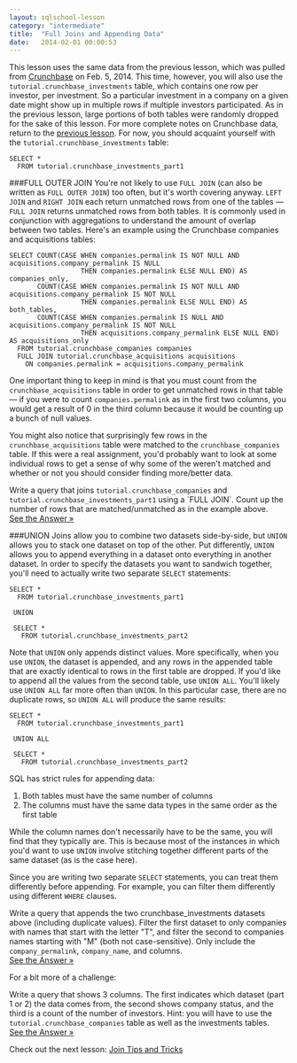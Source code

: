 ```yaml
---
layout: sqlschool-lesson
category: "intermediate"
title:  "Full Joins and Appending Data"
date:   2014-02-01 00:00:53
---
```


This lesson uses the same data from the previous lesson, which was pulled from [Crunchbase](http://info.crunchbase.com/about/crunchbase-data-exports/) on Feb. 5, 2014. This time, however, you will also use the `tutorial.crunchbase_investments` table, which contains one row per investor, per investment. So a particular investment in a company on a given date might show up in multiple rows if multiple investors participated. As in the previous lesson, large portions of both tables were randomly dropped for the sake of this lesson. For more complete notes on Crunchbase data, return to the [previous lesson](/intermediate/outer-joins.html). For now, you should acquaint yourself with the `tutorial.crunchbase_investments` table:

    SELECT *
      FROM tutorial.crunchbase_investments_part1

###FULL OUTER JOIN
You're not likely to use `FULL JOIN` (can also be written as `FULL OUTER JOIN`) too often, but it's worth covering anyway. `LEFT JOIN` and `RIGHT JOIN` each return unmatched rows from one of the tables &mdash; `FULL JOIN` returns unmatched rows from both tables. It is commonly used in conjunction with aggregations to understand the amount of overlap between two tables. Here's an example using the Crunchbase companies and acquisitions tables:

    SELECT COUNT(CASE WHEN companies.permalink IS NOT NULL AND acquisitions.company_permalink IS NULL
                      THEN companies.permalink ELSE NULL END) AS companies_only,
           COUNT(CASE WHEN companies.permalink IS NOT NULL AND acquisitions.company_permalink IS NOT NULL
                      THEN companies.permalink ELSE NULL END) AS both_tables,
           COUNT(CASE WHEN companies.permalink IS NULL AND acquisitions.company_permalink IS NOT NULL
                      THEN acquisitions.company_permalink ELSE NULL END) AS acquisitions_only
      FROM tutorial.crunchbase_companies companies
      FULL JOIN tutorial.crunchbase_acquisitions acquisitions
        ON companies.permalink = acquisitions.company_permalink

One important thing to keep in mind is that you must count from the `crunchbase_acquisitions` table in order to get unmatched rows in that table &mdash; if you were to count `companies.permalink` as in the first two columns, you would get a result of 0 in the third column because it would be counting up a bunch of null values.

You might also notice that surprisingly few rows in the `crunchbase_acquisitions` table were matched to the `crunchbase_companies` table. If this were a real assignment, you'd probably want to look at some individual rows to get a sense of why some of the weren't matched and whether or not you should consider finding more/better data.

<div class="practice-prob">
  Write a query that joins <code>tutorial.crunchbase_companies</code> and <code>tutorial.crunchbase_investments_part1</code> using a `FULL JOIN`. Count up the number of rows that are matched/unmatched as in the example above.
</div>
<div class="practice-prob-answer">
  <a href="https://stealth.modeanalytics.com/tutorial/reports/524108a9e0b0" target="_blank">See the Answer &raquo;</a>
</div>

###UNION
Joins allow you to combine two datasets side-by-side, but `UNION` allows you to stack one dataset on top of the other. Put differently, `UNION` allows you to append everything in a dataset onto everything in another dataset. In order to specify the datasets you want to sandwich together, you'll need to actually write two separate `SELECT` statements:

    SELECT *
      FROM tutorial.crunchbase_investments_part1
     
     UNION
    
     SELECT *
       FROM tutorial.crunchbase_investments_part2

Note that `UNION` only appends distinct values. More specifically, when you use `UNION`, the dataset is appended, and any rows in the appended table that are exactly identical to rows in the first table are dropped. If you'd like to append all the values from the second table, use `UNION ALL`. You'll likely use `UNION ALL` far more often than `UNION`. In this particular case, there are no duplicate rows, so `UNION ALL` will produce the same results:

    SELECT *
      FROM tutorial.crunchbase_investments_part1
     
     UNION ALL
    
     SELECT *
       FROM tutorial.crunchbase_investments_part2

SQL has strict rules for appending data:

1. Both tables must have the same number of columns
2. The columns must have the same data types in the same order as the first table

While the column names don't necessarily have to be the same, you will find that they typically are. This is because most of the instances in which you'd want to use `UNION` involve stitching together different parts of the same dataset (as is the case here).

Since you are writing two separate `SELECT` statements, you can treat them differently before appending. For example, you can filter them differently using different `WHERE` clauses.

<div class="practice-prob">
  Write a query that appends the two crunchbase_investments datasets above (including duplicate values). Filter the first dataset to only companies with names that start with the letter "T", and filter the second to companies names starting with "M" (both not case-sensitive). Only include the <code>company_permalink</code>, <code>company_name</code>, and <code<investor_name</code> columns.
</div>
<div class="practice-prob-answer">
  <a href="https://stealth.modeanalytics.com/tutorial/reports/46ac1e3a5886" target="_blank">See the Answer &raquo;</a>
</div>

For a bit more of a challenge:

<div class="practice-prob">
  Write a query that shows 3 columns. The first indicates which dataset (part 1 or 2) the data comes from, the second shows company status, and the third is a count of the number of investors. Hint: you will have to use the <code>tutorial.crunchbase_companies</code> table as well as the investments tables.
</div>
<div class="practice-prob-answer">
  <a href="https://stealth.modeanalytics.com/tutorial/reports/e8ebd7cc9d23" target="_blank">See the Answer &raquo;</a>
</div>

Check out the next lesson: [Join Tips and Tricks](/intermediate/full-join-union.html)